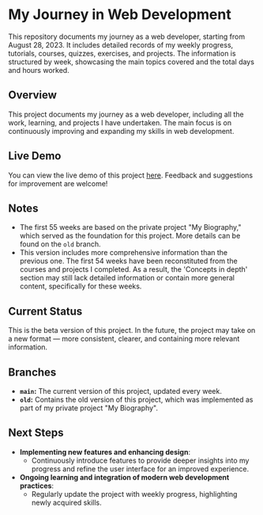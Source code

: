 # My Journey in Web Development

This repository documents my journey as a web developer, starting from August 28, 2023. It includes detailed records of my weekly progress, tutorials, courses, quizzes, exercises, and projects. The information is structured by week, showcasing the main topics covered and the total days and hours worked.

## Overview

This project documents my journey as a web developer, including all the work, learning, and projects I have undertaken. The main focus is on continuously improving and expanding my skills in web development.

## Live Demo

You can view the live demo of this project [here](https://catalinbroinas.github.io/journey-of-a-web-developer/). Feedback and suggestions for improvement are welcome!

## Notes

- The first 55 weeks are based on the private project "My Biography," which served as the foundation for this project. More details can be found on the `old` branch.
- This version includes more comprehensive information than the previous one. The first 54 weeks have been reconstituted from the courses and projects I completed. As a result, the 'Concepts in depth' section may still lack detailed information or contain more general content, specifically for these weeks.

## Current Status

This is the beta version of this project. In the future, the project may take on a new format — more consistent, clearer, and containing more relevant information.

## Branches

- **`main`:** The current version of this project, updated every week.
- **`old`:** Contains the old version of this project, which was implemented as part of my private project "My Biography".

## Next Steps

- **Implementing new features and enhancing design**:
  * Continuously introduce features to provide deeper insights into my progress and refine the user interface for an improved experience.
- **Ongoing learning and integration of modern web development practices**:
  * Regularly update the project with weekly progress, highlighting newly acquired skills.
